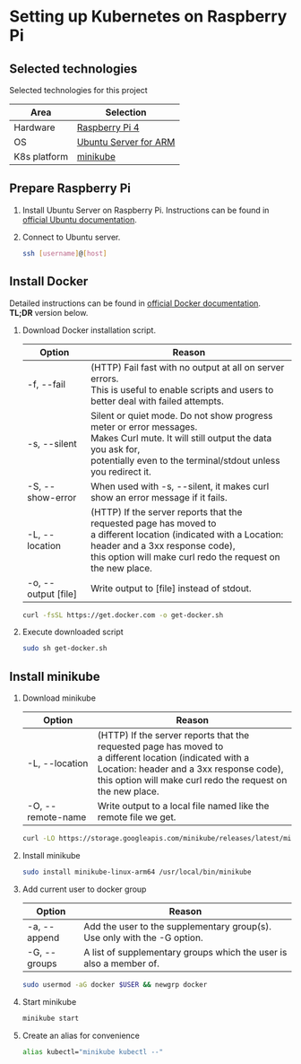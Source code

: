 # Setting up Kubernetes on Raspberry Pi

## Selected technologies

Selected technologies for this project

| Area         | Selection                       |
|--------------|---------------------------------|
| Hardware     | [Raspberry Pi 4][RASP]          |
| OS           | [Ubuntu Server for ARM][UBUNTU] |
| K8s platform | [minikube][MINIKUBE]            |

## Prepare Raspberry Pi

1. Install Ubuntu Server on Raspberry Pi. Instructions can be found in [official Ubuntu documentation][UBU-ON-RASP].

2. Connect to Ubuntu server.

    ```bash
    ssh [username]@[host]
    ```

## Install Docker

Detailed instructions can be found in [official Docker documentation][DOCKER-INST]. <br> **TL;DR** version below.

1. Download Docker installation script.

    | Option | Reason |
    |--------|--------|
    | -f, --fail | (HTTP) Fail fast with no output at all on server errors. <br> This is useful to enable scripts and users to better deal with failed attempts. |
    | -s, --silent | Silent or quiet mode. Do not show progress meter or error messages. <br> Makes Curl mute. It will still output the data you ask for, <br> potentially even to the terminal/stdout unless you redirect it. |
    | -S, --show-error | When used with -s, --silent, it makes curl show an error message if it fails. |
    | -L, --location | (HTTP) If the server reports that the requested page has moved to <br> a different location (indicated with a Location: header and a 3xx response code), <br> this option will make curl redo the request on the new place. |
    | -o, --output [file] | Write output to [file] instead of stdout. |
  
    ```bash
    curl -fsSL https://get.docker.com -o get-docker.sh
    ```

2. Execute downloaded script

    ```bash
    sudo sh get-docker.sh
    ```

## Install minikube

1. Download minikube

    | Option | Reason |
    |--------|--------|
    | -L, --location | (HTTP) If the server reports that the requested page has moved to <br> a different location (indicated with a Location: header and a 3xx response code), <br> this option will make curl redo the request on the new place. |
    | -O, --remote-name | Write output to a local file named like the remote file we get. |

    ```bash
    curl -LO https://storage.googleapis.com/minikube/releases/latest/minikube-linux-arm64
    ```

2. Install minikube

    ```bash
    sudo install minikube-linux-arm64 /usr/local/bin/minikube
    ```

3. Add current user to docker group

    | Option | Reason |
    |--------|--------|
    | -a, --append | Add the user to the supplementary group(s). Use only with the -G option. |
    | -G, --groups | A list of supplementary groups which the user is also a member of. |

    ```bash
    sudo usermod -aG docker $USER && newgrp docker
    ```

4. Start minikube

    ```bash
    minikube start
    ```

5. Create an alias for convenience

    ```bash
    alias kubectl="minikube kubectl --"
    ```


[RASP]: https://www.raspberrypi.com/products/raspberry-pi-4-model-b/?variant=raspberry-pi-4-model-b-8gb
[UBUNTU]: https://ubuntu.com/download/server/arm
[MINIKUBE]: https://minikube.sigs.k8s.io/docs/start/
[UBU-ON-RASP]: https://ubuntu.com/tutorials/how-to-install-ubuntu-on-your-raspberry-pi
[DOCKER-INST]: https://docs.docker.com/engine/install/ubuntu/#install-using-the-convenience-script
